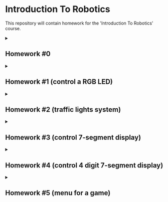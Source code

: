 # Introduction To Robotics
This repository will contain homework for the 'Introduction To Robotics' course.

<details><summary>

## Homework #0
</summary>
Create this repository and readme file.
</details>

<details><summary>

## Homework #1 (control a RGB LED)
</summary>

#### Technical Task
Use a separate potentiometer in controlling each of the color of the RGB led (Red,Green and Blue).  The control must be done with digital electronics (you must read the value of the potentiometer with Arduino, and write a mapped value to each of the pins connected to the led.
#### Components
- RBG  LED  (1  minimum)
- potentiometers  (3  minimum)
- resistors and wires (per logic)
#### Solution
The code is in [Homework#1](/Homework%231.ino) file.
![20221023_125728](https://user-images.githubusercontent.com/68808448/197386955-a1887642-728a-4b61-8830-561f313b14e1.jpg)
#### Demo
A short working demo video can be viewed [here](https://youtu.be/DBqDh8HWV-k).
</details>

<details><summary>

## Homework #2 (traffic lights system)
</summary>

#### Technical Task
The task is building the traffic lights for a crosswalk. You will use 2 LEDs to represent the traffic lights for people (red and green) and 3 LEDs to represent the traffic lights for cars (red, yellow and green). See the states it needs to go through.
##### The system has the following states:
- **State 1** (default, reinstated after state 4 ends): green light for cars,
red light for people, no sounds. Duration: indefinite, changed by
pressing the button.
- **State 2** (initiated by counting down 8 seconds after a button press):
the light should be yellow for cars, red for people and no sounds.
Duration: 3 seconds.
- **State 3** (initiated after state 2 ends): red for cars, green for people
and a beeping sound from the buzzer at a constant interval. Duration:
8 seconds.
- **State 4** (initiated after state 3 ends): red for cars, blinking green
for people and a beeping sound from the buzzer, at a constant interval,
faster than the beeping in state 3. This state should last 4
seconds.

**Pressing the button in any state other than state 1 should NOT yield any actions.**

#### Components
- 5 LEDs (2 red, 1 yellow, 2 green)
- 1 button
- 1 buzzer
- resistors and wires (per logic)

#### Solution
The code is in [Homework#2](/Homework%232.ino) file.
![20221103_151857](https://user-images.githubusercontent.com/68808448/199736406-39c27415-c604-4474-aefb-6cd1624395b6.jpg)

#### Drawing
![image](https://user-images.githubusercontent.com/68808448/199742042-4492618f-a33f-4384-9c56-389bda4d8e3a.png)


#### Demo
A short working demo video can be viewed [here](https://www.youtube.com/watch?v=LWrGxgL1uvg).
</details>


<details><summary>

## Homework #3 (control 7-segment display)
</summary>

#### Technical Task
The task is to use the joystick to control the position of
the segment and ”draw” on the display. The movement between segments
should be natural (meaning they should jump from the current position
only to neighbors, but without passing through ”walls”.
##### The system has the following states:
- **State 1** (default, but also initiated after a button press in State
2): Current position blinking. Can use the joystick to move from
one position to neighbors. Short pressing the button toggles state 2. Long pressing the button in state 1 resets the entire display by
turning all the segments OFF and moving the current position to the
decimal point.
- **State 2** (initiated after a button press in State 1): The current
segment stops blinking, adopting the state of the segment before
selection (ON or OFF). Toggling the X (or Y, you chose) axis should
change the segment state from ON to OFF or from OFF to ON.
Clicking the joystick should save the segment state and exit back to
state 1.
  
|Current segment| UP | DOWN | LEFT | Right|
|:---:|:---:|:---:|:---:|:---:|
**a** |N/A| g |f |b
**b** | a | g| f| N/A
**c**|g|d |e| dp|
**d**|g| N/A| e| c
**e**|g| d| N/A| c
**f**|a| g| N/A| b
**g**|a| d| N/A| N/A
**dp**|N/A| N/A| c| N/A
  
**Long pressing the button to reset should only be available in State 1.**

 **Joystick movements should be done with toggle.**
  
#### Components
- 1 7-segment display
- 1 joystick
- resistors and wires (per logic)

#### Solution
The code is in [Homework#3](/Homework%233.ino) file.
![20221110_142243](https://user-images.githubusercontent.com/68808448/201099821-1e100155-d85d-4f08-abcf-35ffee772819.jpg)
  
#### Demo
A short working demo video can be viewed [here](https://www.youtube.com/watch?v=WQOvGhVXPyQ).
</details>


<details><summary>

## Homework #4 (control 4 digit 7-segment display)
</summary>

#### Technical Task
The task is to use the joystick to move through the 4 digit 7
segment displays digits, press the button to lock in on the current digit
and use the other axis to increment or decrement the number. Keep the
button pressed in the first state to reset all the digit values and the current position to the
first digit.
##### The system has the following states:
- **State 1** you can use a joystick axis to cycle through the 4 digits;
using the other axis does nothing. A blinking decimal point shows
the current digit position. When pressing the button, you lock in on
the selected digit and enter the state 2.
- **State 2** in this state, the decimal point stays always on, no
longer blinking and you can no longer use the axis to cycle through
the 4 digits. Instead, using the other axis, you can increment on
decrement the number on the current digit in hex. Pressing the button again returns you to the
previous state. Also, keep in mind that when changing the number,
you must increment it for each joystick movement - it should not
work continuosly increment if you keep the joystick in one position.

#### Components
- 1 joystick
- 1 74hc595 shift register
- 1 4 digit 7-segment display
- resistors and wires (per logic)

#### Solution
The code is in [Homework#4](/Homework%234.ino) file.
![20221113_180437 1](https://user-images.githubusercontent.com/68808448/201532327-6bfa0f22-fbcc-4334-a015-17beab09ecd8.jpg)
  ![image](https://user-images.githubusercontent.com/68808448/201532489-37fcea45-10d1-4b39-9f8b-09434ad90a5c.png)
![image](https://user-images.githubusercontent.com/68808448/201532492-7040cc04-36a4-4819-b522-2f813013d234.png)



#### Demo
A short working demo video can be viewed [here](https://www.youtube.com/watch?v=8Rd4nDbRTFU).
</details>

<details><summary>

## Homework #5 (menu for a game)
</summary>

#### Technical Task
Use an LCD and LED matrix to make the menu for a game. You should be able to scroll on the LCD with the joystick.

The menu should include the following functionality:
1. When powering up a game, a greeting message should be shown for a few moments.
2. Should contain roughly the following categories:
   - Start game, starts the initial level of your game
   - Highscore: Initially, we have 0. Update it when the game is done. Highest possible score should be achieved by starting at a higher level. Save the top 5+ values in EEPROM with name and score.
   - Settings:
      - Enter name. The name should be shown in highscore.
      - Starting level: Set the starting level value. The idea is to be able to start from a higher level as well. Can be replaced with difficulty.
      - LCD contrast control (optional, it replaces the potentiometer). Save it to eeprom.
      - LCD brightness control (mandatory, must change LED wire that’s directly connected to 5v). Save it to eeprom.
      - Matrix brightness control (see function setIntensity from the ledControl library). Save it to eeprom.
      - Sounds on or off. Save it to eeprom.
      - Extra stuff can include items specific to the game mechanics, or other settings such as chosen theme song etc. Again, save it to eeprom.
    - About: should include details about the creator(s) of the game. At least game name, author and github link or user (use scrolling text?)
    - How to play: short and informative description
3. While playing the game, display all relevant info:
   - Lives
   - Level
   - Score
   - Time?
   - Player name?
   - etc.
4. Upon game ending:
   - Screen 1: a message such as ”Congratulations on reaching level/score X”. ”You did better than y people.” etc. Switches to screen 2 upon interaction (button press) or after a few moments.
   - Screen 2: display relevant game info: score, time, lives left etc. Must inform player if he/she beat the highscore. This menu should only be closed by the player, pressing a button.


Components:
- 1 joystick
- 1 LCD 
- 1 LED matrix
- 1 buzzer
- wires and resistors

#### Solution
The code is in [Homework#5](/Homework%235) folder. I implemented a simple snake game. 
![20221208_162328](https://user-images.githubusercontent.com/68808448/206479034-55755640-9d06-40f0-b91c-d6913266d96f.jpg)
<img src="https://user-images.githubusercontent.com/68808448/206488291-d5462fa5-806c-46d8-811a-ff1edaa615a2.jpg" width=50%>
<img src="https://user-images.githubusercontent.com/68808448/206488085-207d9ea8-e27f-403e-b0de-89fd30e84960.jpg" width=50%>
<img src="https://user-images.githubusercontent.com/68808448/206488111-e450a6d6-0cbf-4b75-9060-a9340d5ead85.jpg" width=50%>

#### Demo
A short working demo video can be viewed [here](https://youtu.be/nGkxko4q5Vk).
</details>

